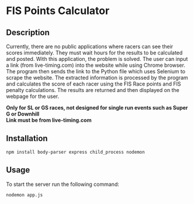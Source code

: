 # FIS Points Calculator #
## Description ##
Currently, there are no public applications where racers can see their scores immediately. They must wait hours for the results to be calculated and posted. With this application, the problem is solved. The user can input a link (from live-timing.com) into the website while using Chrome browser. The program then sends the link to the Python file which uses Selenium to scrape the website. The extracted information is processed by the program and calculates the score of each racer using the FIS Race points and FIS penalty calculations. The results are returned and then displayed on the webpage for the user.

**Only for SL or GS races, not designed for single run events such as Super G or Downhill**\
**Link must be from live-timing.com**

## Installation ##
```
npm install body-parser express child_process nodemon
```


## Usage ##
To start the server run the following command:
```
nodemon app.js
```